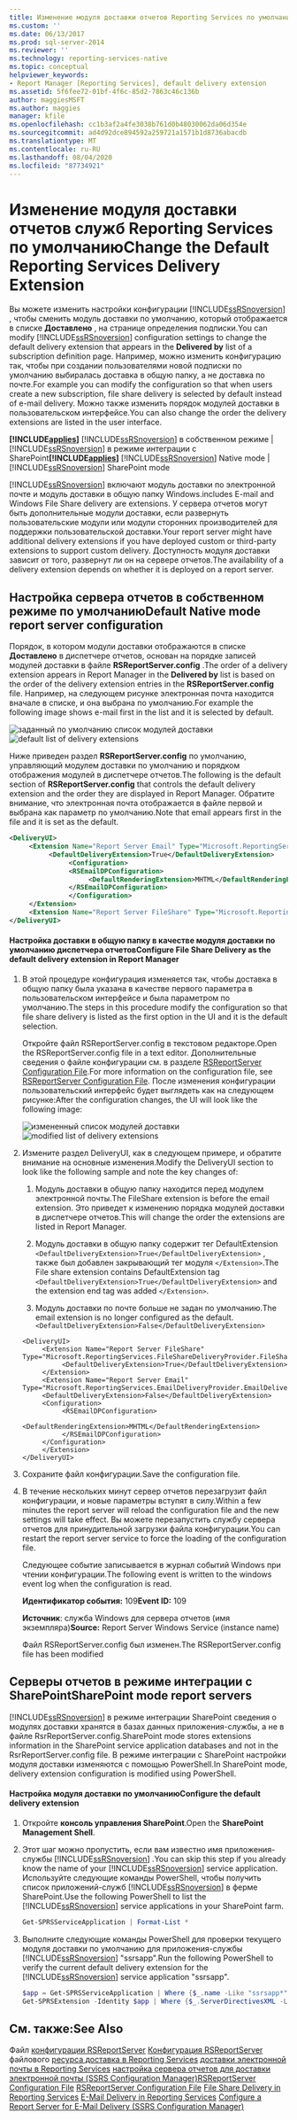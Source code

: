 ```yaml
---
title: Изменение модуля доставки отчетов Reporting Services по умолчанию | Документы Майкрософт
ms.custom: ''
ms.date: 06/13/2017
ms.prod: sql-server-2014
ms.reviewer: ''
ms.technology: reporting-services-native
ms.topic: conceptual
helpviewer_keywords:
- Report Manager [Reporting Services], default delivery extension
ms.assetid: 5f6fee72-01bf-4f6c-85d2-7863c46c136b
author: maggiesMSFT
ms.author: maggies
manager: kfile
ms.openlocfilehash: cc1b3af2a4fe3038b761d0b48030062da06d354e
ms.sourcegitcommit: ad4d92dce894592a259721a1571b1d8736abacdb
ms.translationtype: MT
ms.contentlocale: ru-RU
ms.lasthandoff: 08/04/2020
ms.locfileid: "87734921"
---
```

# <a name="change-the-default-reporting-services-delivery-extension"></a><span data-ttu-id="1144a-102">Изменение модуля доставки отчетов служб Reporting Services по умолчанию</span><span class="sxs-lookup"><span data-stu-id="1144a-102">Change the Default Reporting Services Delivery Extension</span></span>
  <span data-ttu-id="1144a-103">Вы можете изменить настройки конфигурации [!INCLUDE[ssRSnoversion](../../../includes/ssrsnoversion-md.md)] , чтобы сменить модуль доставки по умолчанию, который отображается в списке **Доставлено** , на странице определения подписки.</span><span class="sxs-lookup"><span data-stu-id="1144a-103">You can modify [!INCLUDE[ssRSnoversion](../../../includes/ssrsnoversion-md.md)] configuration settings to change the default delivery extension that appears in the **Delivered by** list of a subscription definition page.</span></span> <span data-ttu-id="1144a-104">Например, можно изменить конфигурацию так, чтобы при создании пользователями новой подписки по умолчанию выбиралась доставка в общую папку, а не доставка по почте.</span><span class="sxs-lookup"><span data-stu-id="1144a-104">For example you can modify the configuration so that when users create a new subscription, file share delivery is selected by default instead of e-mail delivery.</span></span> <span data-ttu-id="1144a-105">Можно также изменить порядок модулей доставки в пользовательском интерфейсе.</span><span class="sxs-lookup"><span data-stu-id="1144a-105">You can also change the order the delivery extensions are listed in the user interface.</span></span>

 <span data-ttu-id="1144a-106">**[!INCLUDE[applies](../../includes/applies-md.md)]** [!INCLUDE[ssRSnoversion](../../../includes/ssrsnoversion-md.md)] в собственном режиме | [!INCLUDE[ssRSnoversion](../../../includes/ssrsnoversion-md.md)] в режиме интеграции с SharePoint</span><span class="sxs-lookup"><span data-stu-id="1144a-106">**[!INCLUDE[applies](../../includes/applies-md.md)]**  [!INCLUDE[ssRSnoversion](../../../includes/ssrsnoversion-md.md)] Native mode | [!INCLUDE[ssRSnoversion](../../../includes/ssrsnoversion-md.md)] SharePoint mode</span></span>

 [!INCLUDE[ssRSnoversion](../../../includes/ssrsnoversion-md.md)] <span data-ttu-id="1144a-107">включают модуль доставки по электронной почте и модуль доставки в общую папку Windows.</span><span class="sxs-lookup"><span data-stu-id="1144a-107">includes E-mail and Windows File Share delivery are extensions.</span></span> <span data-ttu-id="1144a-108">У сервера отчетов могут быть дополнительные модули доставки, если развернуть пользовательские модули или модули сторонних производителей для поддержки пользовательской доставки.</span><span class="sxs-lookup"><span data-stu-id="1144a-108">Your report server might have additional delivery extensions if you have deployed custom or third-party extensions to support custom delivery.</span></span> <span data-ttu-id="1144a-109">Доступность модуля доставки зависит от того, развернут ли он на сервере отчетов.</span><span class="sxs-lookup"><span data-stu-id="1144a-109">The availability of a delivery extension depends on whether it is deployed on a report server.</span></span>

## <a name="default-native-mode-report-server-configuration"></a><span data-ttu-id="1144a-110">Настройка сервера отчетов в собственном режиме по умолчанию</span><span class="sxs-lookup"><span data-stu-id="1144a-110">Default Native mode report server configuration</span></span>
 <span data-ttu-id="1144a-111">Порядок, в котором модули доставки отображаются в списке **Доставлено** в диспетчере отчетов, основан на порядке записей модулей доставки в файле **RSReportServer.config** .</span><span class="sxs-lookup"><span data-stu-id="1144a-111">The order of a delivery extension appears in Report Manager in the **Delivered by** list is based on the order of the delivery extension entries in the **RSReportServer.config** file.</span></span> <span data-ttu-id="1144a-112">Например, на следующем рисунке электронная почта находится вначале в списке, и она выбрана по умолчанию.</span><span class="sxs-lookup"><span data-stu-id="1144a-112">For example the following image shows e-mail first in the list and it is selected by default.</span></span>

 <span data-ttu-id="1144a-113">![заданный по умолчанию список модулей доставки](../media/ssrs-default-delivery.png "заданный по умолчанию список модулей доставки")</span><span class="sxs-lookup"><span data-stu-id="1144a-113">![default list of delivery extensions](../media/ssrs-default-delivery.png "default list of delivery extensions")</span></span>

 <span data-ttu-id="1144a-114">Ниже приведен раздел **RSReportServer.config** по умолчанию, управляющий модулем доставки по умолчанию и порядком отображения модулей в диспетчере отчетов.</span><span class="sxs-lookup"><span data-stu-id="1144a-114">The following is the default section of **RSReportServer.config** that controls the default delivery extension and the order they are displayed in Report Manager.</span></span> <span data-ttu-id="1144a-115">Обратите внимание, что электронная почта отображается в файле первой и выбрана как параметр по умолчанию.</span><span class="sxs-lookup"><span data-stu-id="1144a-115">Note that email appears first in the file and it is set as the default.</span></span>

```xml
<DeliveryUI>
     <Extension Name="Report Server Email" Type="Microsoft.ReportingServices.EmailDeliveryProvider.EmailDeliveryProviderControl,ReportingServicesEmailDeliveryProvider">
          <DefaultDeliveryExtension>True</DefaultDeliveryExtension>
               <Configuration>
               <RSEmailDPConfiguration>
                    <DefaultRenderingExtension>MHTML</DefaultRenderingExtension>
               </RSEmailDPConfiguration>
               </Configuration>
     </Extension>
     <Extension Name="Report Server FileShare" Type="Microsoft.ReportingServices.FileShareDeliveryProvider.FileShareUIControl,ReportingServicesFileShareDeliveryProvider"/>
</DeliveryUI>
```

#### <a name="configure-file-share-delivery-as-the-default-delivery-extension-in-report-manager"></a><span data-ttu-id="1144a-116">Настройка доставки в общую папку в качестве модуля доставки по умолчанию диспетчера отчетов</span><span class="sxs-lookup"><span data-stu-id="1144a-116">Configure File Share Delivery as the default delivery extension in Report Manager</span></span>

1.  <span data-ttu-id="1144a-117">В этой процедуре конфигурация изменяется так, чтобы доставка в общую папку была указана в качестве первого параметра в пользовательском интерфейсе и была параметром по умолчанию.</span><span class="sxs-lookup"><span data-stu-id="1144a-117">The steps in this procedure modify the configuration so that file share delivery is listed as the first option in the UI and it is the default selection.</span></span>

     <span data-ttu-id="1144a-118">Откройте файл RSReportServer.config в текстовом редакторе.</span><span class="sxs-lookup"><span data-stu-id="1144a-118">Open the RSReportServer.config file in a text editor.</span></span> <span data-ttu-id="1144a-119">Дополнительные сведения о файле конфигурации см. в разделе [RSReportServer Configuration File](../report-server/rsreportserver-config-configuration-file.md).</span><span class="sxs-lookup"><span data-stu-id="1144a-119">For more information on the configuration file, see [RSReportServer Configuration File](../report-server/rsreportserver-config-configuration-file.md).</span></span> <span data-ttu-id="1144a-120">После изменения конфигурации пользовательский интерфейс будет выглядеть как на следующем рисунке:</span><span class="sxs-lookup"><span data-stu-id="1144a-120">After the configuration changes, the UI will look like the following image:</span></span>

     <span data-ttu-id="1144a-121">![измененный список модулей доставки](../media/ssrs-modified-delivery.png "измененный список модулей доставки")</span><span class="sxs-lookup"><span data-stu-id="1144a-121">![modified list of delivery extensions](../media/ssrs-modified-delivery.png "modified list of delivery extensions")</span></span>

2.  <span data-ttu-id="1144a-122">Измените раздел DeliveryUI, как в следующем примере, и обратите внимание на основные изменения.</span><span class="sxs-lookup"><span data-stu-id="1144a-122">Modify the DeliveryUI section to look like the following sample and note the key changes of:</span></span>

    1.  <span data-ttu-id="1144a-123">Модуль доставки в общую папку находится перед модулем электронной почты.</span><span class="sxs-lookup"><span data-stu-id="1144a-123">The FileShare extension is before the email extension.</span></span> <span data-ttu-id="1144a-124">Это приведет к изменению порядка модулей доставки в диспетчере отчетов.</span><span class="sxs-lookup"><span data-stu-id="1144a-124">This will change the order the extensions are listed in Report Manager.</span></span>

    2.  <span data-ttu-id="1144a-125">Модуль доставки в общую папку содержит тег DefaultExtension `<DefaultDeliveryExtension>True</DefaultDeliveryExtension>` , также был добавлен закрывающий тег модуля `</Extension>`.</span><span class="sxs-lookup"><span data-stu-id="1144a-125">The File share extension contains DefaultExtension tag `<DefaultDeliveryExtension>True</DefaultDeliveryExtension>` and the extension end tag was added `</Extension>`.</span></span>

    3.  <span data-ttu-id="1144a-126">Модуль доставки по почте больше не задан по умолчанию.</span><span class="sxs-lookup"><span data-stu-id="1144a-126">The email extension is no longer configured as the default.</span></span> `<DefaultDeliveryExtension>False</DefaultDeliveryExtension>`

    ```
    <DeliveryUI>
         <Extension Name="Report Server FileShare" Type="Microsoft.ReportingServices.FileShareDeliveryProvider.FileShareUIControl,ReportingServicesFileShareDeliveryProvider">
              <DefaultDeliveryExtension>True</DefaultDeliveryExtension>
         </Extension>
         <Extension Name="Report Server Email" Type="Microsoft.ReportingServices.EmailDeliveryProvider.EmailDeliveryProviderControl,ReportingServicesEmailDeliveryProvider">
         <DefaultDeliveryExtension>False</DefaultDeliveryExtension>
         <Configuration>
              <RSEmailDPConfiguration>
                   <DefaultRenderingExtension>MHTML</DefaultRenderingExtension>
              </RSEmailDPConfiguration>
         </Configuration>
         </Extension>
    </DeliveryUI>
    ```

3.  <span data-ttu-id="1144a-127">Сохраните файл конфигурации.</span><span class="sxs-lookup"><span data-stu-id="1144a-127">Save the configuration file.</span></span>

4.  <span data-ttu-id="1144a-128">В течение нескольких минут сервер отчетов перезагрузит файл конфигурации, и новые параметры вступят в силу.</span><span class="sxs-lookup"><span data-stu-id="1144a-128">Within a few minutes the report server will reload the configuration file and the new settings will take effect.</span></span> <span data-ttu-id="1144a-129">Вы можете перезапустить службу сервера отчетов для принудительной загрузки файла конфигурации.</span><span class="sxs-lookup"><span data-stu-id="1144a-129">You can restart the report server service to force the loading of the configuration file.</span></span>

     <span data-ttu-id="1144a-130">Следующее событие записывается в журнал событий Windows при чтении конфигурации.</span><span class="sxs-lookup"><span data-stu-id="1144a-130">The following event is written to the windows event log when the configuration is read.</span></span>

     <span data-ttu-id="1144a-131">**Идентификатор события:** 109</span><span class="sxs-lookup"><span data-stu-id="1144a-131">**Event ID:** 109</span></span>

     <span data-ttu-id="1144a-132">**Источник**: служба Windows для сервера отчетов (имя экземпляра)</span><span class="sxs-lookup"><span data-stu-id="1144a-132">**Source:** Report Server Windows Service (instance name)</span></span>

     <span data-ttu-id="1144a-133">Файл RSReportServer.config был изменен.</span><span class="sxs-lookup"><span data-stu-id="1144a-133">The RSReportServer.config file has been modified</span></span>

## <a name="sharepoint-mode-report-servers"></a><span data-ttu-id="1144a-134">Серверы отчетов в режиме интеграции с SharePoint</span><span class="sxs-lookup"><span data-stu-id="1144a-134">SharePoint mode report servers</span></span>
 [!INCLUDE[ssRSnoversion](../../../includes/ssrsnoversion-md.md)] <span data-ttu-id="1144a-135">в режиме интеграции SharePoint сведения о модулях доставки хранятся в базах данных приложения-службы, а не в файле RsrReportServer.config.</span><span class="sxs-lookup"><span data-stu-id="1144a-135">SharePoint mode stores extensions information in the SharePoint service application databases and not in the RsrReportServer.config file.</span></span> <span data-ttu-id="1144a-136">В режиме интеграции с SharePoint настройки модуля доставки изменяются с помощью PowerShell.</span><span class="sxs-lookup"><span data-stu-id="1144a-136">In SharePoint mode, delivery extension configuration is modified using PowerShell.</span></span>

#### <a name="configure-the-default-delivery-extension"></a><span data-ttu-id="1144a-137">Настройка модуля доставки по умолчанию</span><span class="sxs-lookup"><span data-stu-id="1144a-137">Configure the default delivery extension</span></span>

1.  <span data-ttu-id="1144a-138">Откройте **консоль управления SharePoint**.</span><span class="sxs-lookup"><span data-stu-id="1144a-138">Open the **SharePoint Management Shell**.</span></span>

2.  <span data-ttu-id="1144a-139">Этот шаг можно пропустить, если вам известно имя приложения-службы [!INCLUDE[ssRSnoversion](../../../includes/ssrsnoversion-md.md)] .</span><span class="sxs-lookup"><span data-stu-id="1144a-139">You can skip this step if you already know the name of your [!INCLUDE[ssRSnoversion](../../../includes/ssrsnoversion-md.md)] service application.</span></span> <span data-ttu-id="1144a-140">Используйте следующие команды PowerShell, чтобы получить список приложений-служб [!INCLUDE[ssRSnoversion](../../../includes/ssrsnoversion-md.md)] в ферме SharePoint.</span><span class="sxs-lookup"><span data-stu-id="1144a-140">Use the following PowerShell to list the [!INCLUDE[ssRSnoversion](../../../includes/ssrsnoversion-md.md)] service applications in your SharePoint farm.</span></span>

    ```powershell
    Get-SPRSServiceApplication | Format-List *
    ```

3.  <span data-ttu-id="1144a-141">Выполните следующие команды PowerShell для проверки текущего модуля доставки по умолчанию для приложения-службы [!INCLUDE[ssRSnoversion](../../../includes/ssrsnoversion-md.md)] "ssrsapp".</span><span class="sxs-lookup"><span data-stu-id="1144a-141">Run the following PowerShell to verify the current default delivery extension for the [!INCLUDE[ssRSnoversion](../../../includes/ssrsnoversion-md.md)] service application "ssrsapp".</span></span>

    ```powershell
    $app = Get-SPRSServiceApplication | Where {$_.name -Like "ssrsapp*"};
    Get-SPRSExtension -Identity $app | Where {$_.ServerDirectivesXML -Like "<DefaultDelivery*"} | Format-List *
    ```

## <a name="see-also"></a><span data-ttu-id="1144a-142">См. также:</span><span class="sxs-lookup"><span data-stu-id="1144a-142">See Also</span></span>
 <span data-ttu-id="1144a-143">Файл [конфигурации RSReportServer](../report-server/rsreportserver-config-configuration-file.md) [Конфигурация RSReportServer](../report-server/rsreportserver-config-configuration-file.md) файлового [ресурса доставка в Reporting Services](file-share-delivery-in-reporting-services.md) [доставки электронной почты в Reporting Services](e-mail-delivery-in-reporting-services.md) [настройка сервера отчетов для доставки электронной почты &#40;SSRS Configuration Manager&#41;](../../sql-server/install/configure-a-report-server-for-e-mail-delivery-ssrs-configuration-manager.md)</span><span class="sxs-lookup"><span data-stu-id="1144a-143">[RSReportServer Configuration File](../report-server/rsreportserver-config-configuration-file.md) [RSReportServer Configuration File](../report-server/rsreportserver-config-configuration-file.md) [File Share Delivery in Reporting Services](file-share-delivery-in-reporting-services.md) [E-Mail Delivery in Reporting Services](e-mail-delivery-in-reporting-services.md) [Configure a Report Server for E-Mail Delivery &#40;SSRS Configuration Manager&#41;](../../sql-server/install/configure-a-report-server-for-e-mail-delivery-ssrs-configuration-manager.md)</span></span>
